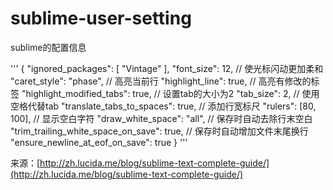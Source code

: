 sublime-user-setting
====================

sublime的配置信息

'''
{
	"ignored_packages":
	[
		"Vintage"
	],
	"font_size": 12,
  // 使光标闪动更加柔和
  "caret_style": "phase",
  // 高亮当前行
  "highlight_line": true,
  // 高亮有修改的标签
  "highlight_modified_tabs": true,
  // 设置tab的大小为2
  "tab_size": 2,
  // 使用空格代替tab
  "translate_tabs_to_spaces": true,
  // 添加行宽标尺
  "rulers": [80, 100],
  // 显示空白字符
  "draw_white_space": "all",
  // 保存时自动去除行末空白
  "trim_trailing_white_space_on_save": true,
  // 保存时自动增加文件末尾换行
  "ensure_newline_at_eof_on_save": true
}
'''

来源：[http://zh.lucida.me/blog/sublime-text-complete-guide/](http://zh.lucida.me/blog/sublime-text-complete-guide/)
